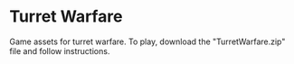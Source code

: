 # Turret Warfare
 Game assets for turret warfare. To play, download the "TurretWarfare.zip" file and follow instructions.
